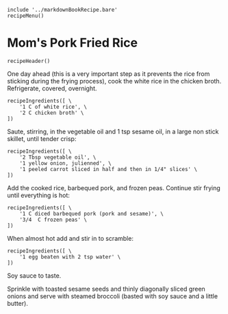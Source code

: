 ~~~ markdown-script
include '../markdownBookRecipe.bare'
recipeMenu()
~~~

# Mom's Pork Fried Rice

~~~ markdown-script
recipeHeader()
~~~

One day ahead (this is a very important step as it prevents the rice from sticking during the frying
process), cook the white rice in the chicken broth. Refrigerate, covered, overnight.

~~~ markdown-script
recipeIngredients([ \
    '1 C of white rice', \
    '2 C chicken broth' \
])
~~~

Saute, stirring, in the vegetable oil and 1 tsp sesame oil, in a large non stick skillet, until
tender crisp:

~~~ markdown-script
recipeIngredients([ \
    '2 Tbsp vegetable oil', \
    '1 yellow onion, julienned', \
    '1 peeled carrot sliced in half and then in 1/4" slices' \
])
~~~

Add the cooked rice, barbequed pork, and frozen peas. Continue stir frying until everything is hot:

~~~ markdown-script
recipeIngredients([ \
    '1 C diced barbequed pork (pork and sesame)', \
    '3/4  C frozen peas' \
])
~~~

When almost hot add and stir in to scramble:

~~~ markdown-script
recipeIngredients([ \
    '1 egg beaten with 2 tsp water' \
])
~~~

Soy sauce to taste.

Sprinkle with toasted sesame seeds and thinly diagonally sliced green onions and serve with steamed
broccoli (basted with soy sauce and a little butter).
